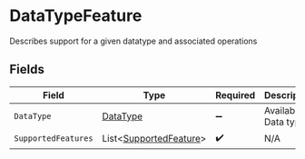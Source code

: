# DataTypeFeature

Describes support for a given datatype and associated operations


## Fields

| Field                                                             | Type                                                              | Required                                                          | Description                                                       | Example                                                           |
| ----------------------------------------------------------------- | ----------------------------------------------------------------- | ----------------------------------------------------------------- | ----------------------------------------------------------------- | ----------------------------------------------------------------- |
| `DataType`                                                        | [DataType](../../models/shared/DataType.md)                       | :heavy_minus_sign:                                                | Available Data types                                              | invoices                                                          |
| `SupportedFeatures`                                               | List<[SupportedFeature](../../models/shared/SupportedFeature.md)> | :heavy_check_mark:                                                | N/A                                                               |                                                                   |
